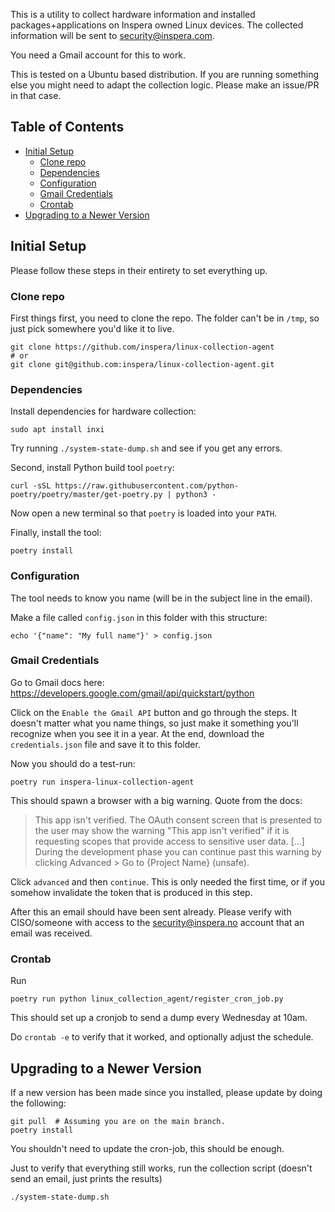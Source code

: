 This is a utility to collect hardware information and installed packages+applications on Inspera owned Linux devices. The collected information will be sent to [security@inspera.com](mailto:security@inspera.com).

You need a Gmail account for this to work.

This is tested on a Ubuntu based distribution. If you are running something else you might need to adapt the collection logic. Please make an issue/PR in that case.

## Table of Contents
- [Initial Setup](#initial-setup)
  * [Clone repo](#clone-repo)
  * [Dependencies](#dependencies)
  * [Configuration](#configuration)
  * [Gmail Credentials](#gmail-credentials)
  * [Crontab](#crontab)
- [Upgrading to a Newer Version](#upgrading-to-a-newer-version)


## Initial Setup

Please follow these steps in their entirety to set everything up.

### Clone repo

First things first, you need to clone the repo. The folder can't be in `/tmp`, so just pick somewhere you'd like it to live.

```
git clone https://github.com/inspera/linux-collection-agent
# or 
git clone git@github.com:inspera/linux-collection-agent.git
```

### Dependencies
Install dependencies for hardware collection:

```
sudo apt install inxi
```
Try running `./system-state-dump.sh` and see if you get any errors.

Second, install Python build tool `poetry`:
```
curl -sSL https://raw.githubusercontent.com/python-poetry/poetry/master/get-poetry.py | python3 -
```
Now open a new terminal so that `poetry` is loaded into your `PATH`.

Finally, install the tool:
```
poetry install
```

### Configuration
The tool needs to know you name (will be in the subject line in the email).

Make a file called `config.json` in this folder with this structure:
```
echo '{"name": "My full name"}' > config.json
```

### Gmail Credentials

Go to Gmail docs here: https://developers.google.com/gmail/api/quickstart/python

Click on the `Enable the Gmail API` button and go through the steps. It doesn't matter what you name things, so just make it something you'll recognize when you see it in a year.
At the end, download the `credentials.json` file and save it to this folder.

Now you should do a test-run:

```
poetry run inspera-linux-collection-agent
```

This should spawn a browser with a big warning. Quote from the docs:
> This app isn't verified.
The OAuth consent screen that is presented to the user may show the warning "This app isn't verified" if it is requesting scopes that provide access to sensitive user data. [...] During the development phase you can continue past this warning by clicking Advanced > Go to {Project Name} (unsafe).

Click `advanced` and then `continue`. This is only needed the first time, or if you somehow invalidate the token that is produced in this step.

After this an email should have been sent already. Please verify with CISO/someone with access to the security@inspera.no account that an email was received.

### Crontab

Run 
```
poetry run python linux_collection_agent/register_cron_job.py
```
This should set up a cronjob to send a dump every Wednesday at 10am.

Do `crontab -e` to verify that it worked, and optionally adjust the schedule.

## Upgrading to a Newer Version

If a new version has been made since you installed, please update by doing the following:

```
git pull  # Assuming you are on the main branch.
poetry install
```
You shouldn't need to update the cron-job, this should be enough. 

Just to verify that everything still works, run the collection script (doesn't send an email, just prints the results)
```
./system-state-dump.sh
```
